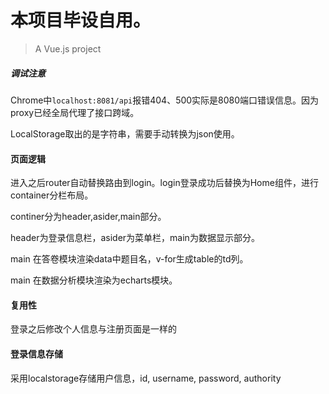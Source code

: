 # 本项目毕设自用。

> A Vue.js project

##### 调试注意

Chrome中`localhost:8081/api`报错404、500实际是8080端口错误信息。因为proxy已经全局代理了接口跨域。

LocalStorage取出的是字符串，需要手动转换为json使用。

#### 页面逻辑

进入之后router自动替换路由到login。login登录成功后替换为Home组件，进行container分栏布局。

continer分为header,asider,main部分。

header为登录信息栏，asider为菜单栏，main为数据显示部分。

main 在答卷模块渲染data中题目名，v-for生成table的td列。

main 在数据分析模块渲染为echarts模块。

#### 复用性

登录之后修改个人信息与注册页面是一样的

#### 登录信息存储

采用localstorage存储用户信息，id, username, password, authority
